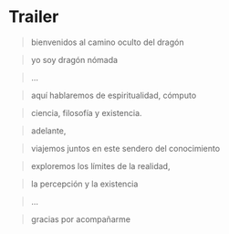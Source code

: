 # Trailer

> bienvenidos al camino oculto del dragón

> yo soy dragón nómada

> ...

> aquí hablaremos de espiritualidad, cómputo

> ciencia, filosofía y existencia.

> adelante, 

> viajemos juntos en este sendero del conocimiento

> exploremos los límites de la realidad, 

> la percepción y la existencia

> ...

> gracias por acompañarme
